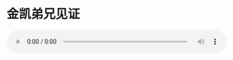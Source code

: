 # 金凯弟兄见证

<audio style="width: 100%;" preload="false" controls controlslist="nodownload"><source src="http://file.simai.life/audio/mp3/2019/191020_003.mp3" type="audio/mpeg">Your browser does not support the audio element.</audio>